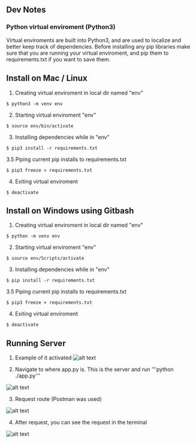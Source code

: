 ## Dev Notes 
### Python virtual enviroment (Python3)
Virtual enviroments are built into Python3, and are used to localize and better keep track of dependencies. Before installing any pip libraries make sure that you are running your virtual enviroment, and pip them to requirements.txt if you want to save them. 

## Install on Mac / Linux

1. Creating virtual enviroment in local dir named "env"
```
$ python3 -m venv env 
```

2. Starting virtual enviroment "env" 
```
$ source env/bin/activate
```

3. Installing dependencies while in "env"
```
$ pip3 install -r requirements.txt 
```

3.5 Piping current pip installs to requirements.txt
```
$ pip3 freeze > requirements.txt 
```

4. Exiting virtual enviroment
```
$ deactivate
```

## Install on Windows using Gitbash

1. Creating virtual enviroment in local dir named "env"
```
$ python -m venv env

```

2. Starting virtual enviroment "env" 
```
$ source env/Scripts/activate
```

3. Installing dependencies while in "env"
```
$ pip install -r requirements.txt 
```

3.5 Piping current pip installs to requirements.txt
```
$ pip3 freeze > requirements.txt 
```

4. Exiting virtual enviroment
```
$ deactivate
```
 ## Running Server
 
1. Example of it activated
![alt text](https://github.com/Sllarsen/Principals-Server/blob/master/resources/readmepics/activate.png)

2. Navigate to where app.py is. This is the server and run
'''python ./app.py'''

![alt text](https://github.com/Sllarsen/Principals-Server/blob/master/resources/readmepics/activate%20server.png)

3. Request route (Postman was used)

![alt text](https://github.com/Sllarsen/Principals-Server/blob/master/resources/readmepics/setuppostman.gif)

4. After request, you can see the request in the terminal

![alt text](https://github.com/Sllarsen/Principals-Server/blob/master/resources/readmepics/request.png)

